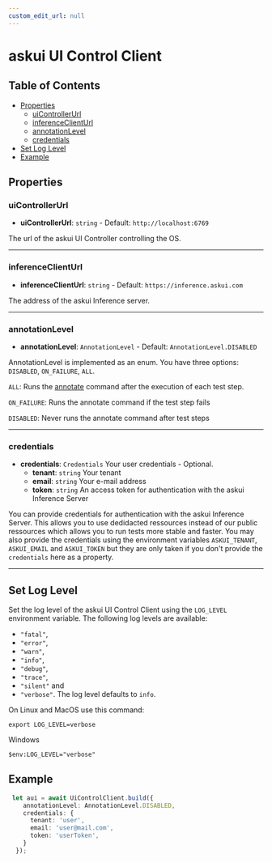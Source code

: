 ```yaml
---
custom_edit_url: null
---
```

# askui UI Control Client

## Table of Contents

  - [Properties](#properties)
    - [uiControllerUrl](#uiControllerUrl)
    - [inferenceClientUrl](#inferenceClientUrl)
    - [annotationLevel](#annotationLevel)
    - [credentials](#credentials)
  - [Set Log Level](#set-log-level)  
  - [Example](#example)  
## Properties

### uiControllerUrl

- **uiControllerUrl**: `string` - Default: `http://localhost:6769`

The url of the askui UI Controller controlling the OS.
___

### inferenceClientUrl

- **inferenceClientUrl**: `string` - Default: `https://inference.askui.com`

The address of the askui Inference server.
___

### annotationLevel

- **annotationLevel**: `AnnotationLevel` - Default: `AnnotationLevel.DISABLED`

AnnotationLevel is implemented as an enum. You have three options: `DISABLED`, `ON_FAILURE`, `ALL`.

`ALL`:  Runs the [annotate](../../general/05-Tooling/annotate-image.md) command after the execution of each test step.

`ON_FAILURE`: Runs the annotate command if the test step fails 

`DISABLED`: Never runs the annotate command after test steps
___

### credentials

- **credentials**: `Credentials` Your user credentials - Optional.
  - **tenant**: `string` Your tenant
  - **email**: `string` Your e-mail address
  - **token**: `string` An access token for authentication with the askui Inference Server

You can provide credentials for authentication with the askui Inference Server. This allows you to use dedidacted ressources instead of our public ressources which allows you to run tests more stable and faster. You may also provide the credentials using the environment variables `ASKUI_TENANT`, `ASKUI_EMAIL` and `ASKUI_TOKEN` but they are only taken if you don't provide the `credentials` here as a property.

___

## Set Log Level

Set the log level of the askui UI Control Client using the `LOG_LEVEL` environment variable. 
The following log levels are available:
- `"fatal"`, 
- `"error"`,
- `"warn"`,
- `"info"`,
- `"debug"`,
- `"trace"`,
- `"silent"` and 
- `"verbose"`.
The log level defaults to `info`.

On Linux and MacOS use this command:
```shell
export LOG_LEVEL=verbose
```

Windows
 ```shell
$env:LOG_LEVEL="verbose"
```

## Example

```typescript
 let aui = await UiControlClient.build({
    annotationLevel: AnnotationLevel.DISABLED,
    credentials: {
      tenant: 'user',
      email: 'user@mail.com',
      token: 'userToken',
    }
  });
```
